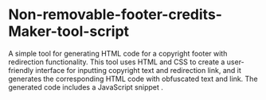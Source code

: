 # Non-removable-footer-credits-Maker-tool-script
A simple tool for generating HTML code for a copyright footer with redirection functionality. This tool uses HTML and CSS to create a user-friendly interface for inputting copyright text and redirection link, and it generates the corresponding HTML code with obfuscated text and link. The generated code includes a JavaScript snippet .
